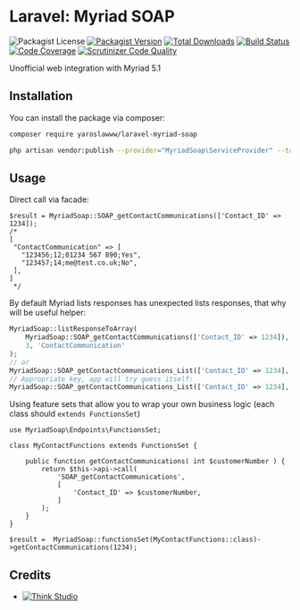 # Laravel: Myriad SOAP

![Packagist License](https://img.shields.io/packagist/l/yaroslawww/laravel-myriad-soap?color=%234dc71f)
[![Packagist Version](https://img.shields.io/packagist/v/yaroslawww/laravel-myriad-soap)](https://packagist.org/packages/yaroslawww/laravel-myriad-soap)
[![Total Downloads](https://img.shields.io/packagist/dt/yaroslawww/laravel-myriad-soap)](https://packagist.org/packages/yaroslawww/laravel-myriad-soap)
[![Build Status](https://scrutinizer-ci.com/g/yaroslawww/laravel-myriad-soap/badges/build.png?b=master)](https://scrutinizer-ci.com/g/yaroslawww/laravel-myriad-soap/build-status/master)
[![Code Coverage](https://scrutinizer-ci.com/g/yaroslawww/laravel-myriad-soap/badges/coverage.png?b=master)](https://scrutinizer-ci.com/g/yaroslawww/laravel-myriad-soap/?branch=master)
[![Scrutinizer Code Quality](https://scrutinizer-ci.com/g/yaroslawww/laravel-myriad-soap/badges/quality-score.png?b=master)](https://scrutinizer-ci.com/g/yaroslawww/laravel-myriad-soap/?branch=master)

Unofficial web integration with Myriad 5.1

## Installation

You can install the package via composer:

```bash
composer require yaroslawww/laravel-myriad-soap

php artisan vendor:publish --provider="MyriadSoap\ServiceProvider" --tag="config"
```

## Usage

Direct call via facade:

```injectablephp
$result = MyriadSoap::SOAP_getContactCommunications(['Contact_ID' => 1234]);
/*
[
 "ContactCommunication" => [
   "123456;12;01234 567 890;Yes",
   "123457;14;me@test.co.uk;No",
 ],
]
 */
```

By default Myriad lists responses has unexpected lists responses, that why will be useful helper:

```php
MyriadSoap::listResponseToArray(
    MyriadSoap::SOAP_getContactCommunications(['Contact_ID' => 1234]), 
    3, 'ContactCommunication'
);
// or
MyriadSoap::SOAP_getContactCommunications_List(['Contact_ID' => 1234], 3, 'ContactCommunication');
// Appropriate key, app will try guess itself:
MyriadSoap::SOAP_getContactCommunications_List(['Contact_ID' => 1234], 3);
```

Using feature sets that allow you to wrap your own business logic (each class should `extends FunctionsSet`)

```injectablephp
use MyriadSoap\Endpoints\FunctionsSet;

class MyContactFunctions extends FunctionsSet {

    public function getContactCommunications( int $customerNumber ) {
        return $this->api->call(
            'SOAP_getContactCommunications',
            [
                'Contact_ID' => $customerNumber,
            ]
        );
    }
}

$result =  MyriadSoap::functionsSet(MyContactFunctions::class)->getContactCommunications(1234);
```

## Credits

- [![Think Studio](https://yaroslawww.github.io/images/sponsors/packages/logo-think-studio.png)](https://think.studio/)
